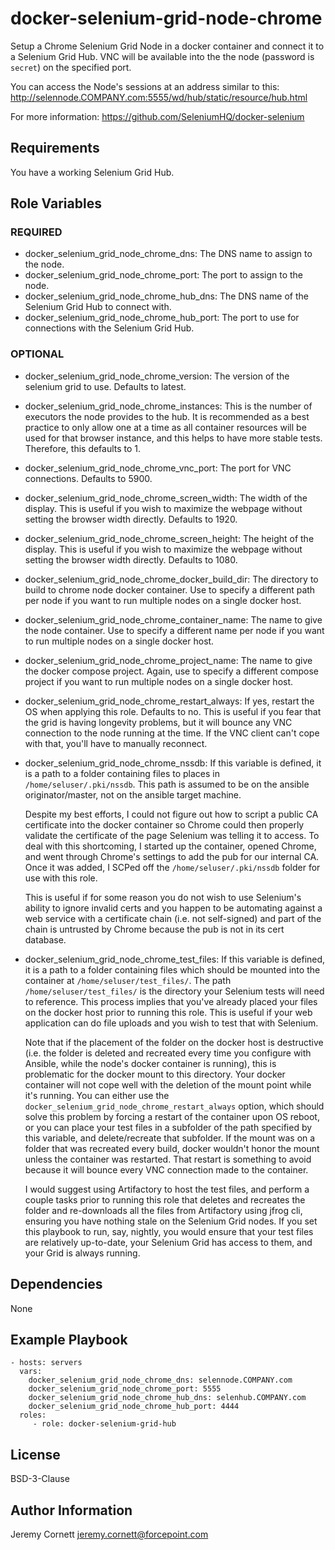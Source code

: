 # docker-selenium-grid-node-chrome

Setup a Chrome Selenium Grid Node in a docker container and connect it to a Selenium Grid Hub.
VNC will be available into the the node (password is `secret`) on the specified port.

You can access the Node's sessions at an address similar to this: http://selennode.COMPANY.com:5555/wd/hub/static/resource/hub.html

For more information: https://github.com/SeleniumHQ/docker-selenium

## Requirements

You have a working Selenium Grid Hub.

## Role Variables

### REQUIRED

* docker_selenium_grid_node_chrome_dns: The DNS name to assign to the node.
* docker_selenium_grid_node_chrome_port: The port to assign to the node.
* docker_selenium_grid_node_chrome_hub_dns: The DNS name of the Selenium Grid Hub to connect with.
* docker_selenium_grid_node_chrome_hub_port: The port to use for connections with the Selenium Grid Hub.

### OPTIONAL

* docker_selenium_grid_node_chrome_version: The version of the selenium grid to use. Defaults to latest.

* docker_selenium_grid_node_chrome_instances: This is the number of executors the node provides to the hub.
  It is recommended as a best practice to only allow one at a time as all container resources 
  will be used for that browser instance, and this helps to have more stable tests. Therefore,
  this defaults to 1.

* docker_selenium_grid_node_chrome_vnc_port: The port for VNC connections. Defaults to 5900.

* docker_selenium_grid_node_chrome_screen_width: The width of the display. This is useful if you wish
  to maximize the webpage without setting the browser width directly. Defaults to 1920.
  
* docker_selenium_grid_node_chrome_screen_height: The height of the display. This is useful if you wish
  to maximize the webpage without setting the browser width directly. Defaults to 1080.

* docker_selenium_grid_node_chrome_docker_build_dir: The directory to build to chrome node docker container.
  Use to specify a different path per node if you want to run multiple nodes on a single docker host.

* docker_selenium_grid_node_chrome_container_name: The name to give the node container. 
  Use to specify a different name per node if you want to run multiple nodes on a single docker host.

* docker_selenium_grid_node_chrome_project_name: The name to give the docker compose project.
  Again, use to specify a different compose project if you want to run multiple nodes on a single docker host.

* docker_selenium_grid_node_chrome_restart_always: If yes, restart the OS when applying this role. Defaults to no.
  This is useful if you fear that the grid is having longevity problems, but it will bounce any VNC connection
  to the node running at the time. If the VNC client can't cope with that, you'll have to manually reconnect.

* docker_selenium_grid_node_chrome_nssdb: If this variable is defined, it is a path to a folder containing files to places in `/home/seluser/.pki/nssdb`.
  This path is assumed to be on the ansible originator/master, not on the ansible target machine.
  
  Despite my best efforts, I could not figure out how to script a public CA certificate into the docker
  container so Chrome could then properly validate the certificate of the page Selenium was telling it
  to access. To deal with this shortcoming, I started up the container, opened Chrome, 
  and went through Chrome's settings to add the pub for our internal CA. 
  Once it was added, I SCPed off the `/home/seluser/.pki/nssdb`
  folder for use with this role.
  
  This is useful if for some reason you do not wish to use Selenium's ability to ignore invalid certs
  and you happen to be automating against a web service with a certificate chain (i.e. not self-signed) and part
  of the chain is untrusted by Chrome because the pub is not in its cert database.

* docker_selenium_grid_node_chrome_test_files: If this variable is defined, it is a path to a folder 
  containing files which should be mounted into the container at `/home/seluser/test_files/`. 
  The path `/home/seluser/test_files/` is the directory your Selenium tests will need to reference.
  This process implies that you've already placed your files on the docker host prior to running this role.
  This is useful if your web application can do file uploads and you wish to test that with Selenium.
  
  Note that if the placement of the folder on the docker host is destructive (i.e. the folder is deleted
  and recreated every time you configure with Ansible, while the node's docker container is running), 
  this is problematic for the docker mount to this directory.
  Your docker container will not cope well with the deletion of the mount point while it's running.
  You can either use the `docker_selenium_grid_node_chrome_restart_always` option, which should solve this problem by forcing a restart of the container
  upon OS reboot, or you can place your test files in a subfolder of the path specified by this variable, 
  and delete/recreate that subfolder. If the mount was on a folder that was recreated every build, 
  docker wouldn't honor the mount unless the container was restarted. 
  That restart is something to avoid because it will bounce every VNC connection made to the container.
  
  I would suggest using Artifactory to host the test files, and perform a couple tasks prior to running this role
  that deletes and recreates the folder and re-downloads all the files from Artifactory using jfrog cli, 
  ensuring you have nothing stale on the Selenium Grid nodes. 
  If you set this playbook to run, say, nightly, you would ensure that your test
  files are relatively up-to-date, your Selenium Grid has access to them, and your Grid is always running.

## Dependencies

None

## Example Playbook

    - hosts: servers
      vars:
        docker_selenium_grid_node_chrome_dns: selennode.COMPANY.com
        docker_selenium_grid_node_chrome_port: 5555
        docker_selenium_grid_node_chrome_hub_dns: selenhub.COMPANY.com
        docker_selenium_grid_node_chrome_hub_port: 4444
      roles:
         - role: docker-selenium-grid-hub

## License

BSD-3-Clause

## Author Information

Jeremy Cornett <jeremy.cornett@forcepoint.com>

